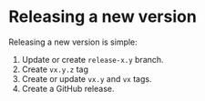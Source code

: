 # Releasing a new version

Releasing a new version is simple:

1. Update or create `release-x.y` branch.
2. Create `vx.y.z` tag
3. Create or update `vx.y` and `vx` tags.
4. Create a GitHub release.
